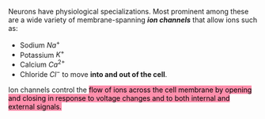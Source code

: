 
Neurons have physiological specializations. Most prominent among these are a wide variety of membrane-spanning **_ion channels_** that allow ions such as:
* Sodium $Na^+$
* Potassium $K^+$
* Calcium $Ca^{2+}$
* Chloride $Cl^-$
to move **into and out of the cell**.

Ion channels control the <mark style="background: #FF5582A6;">flow of ions across the cell membrane by opening and closing in response to voltage changes and to both internal and external signals.</mark>



